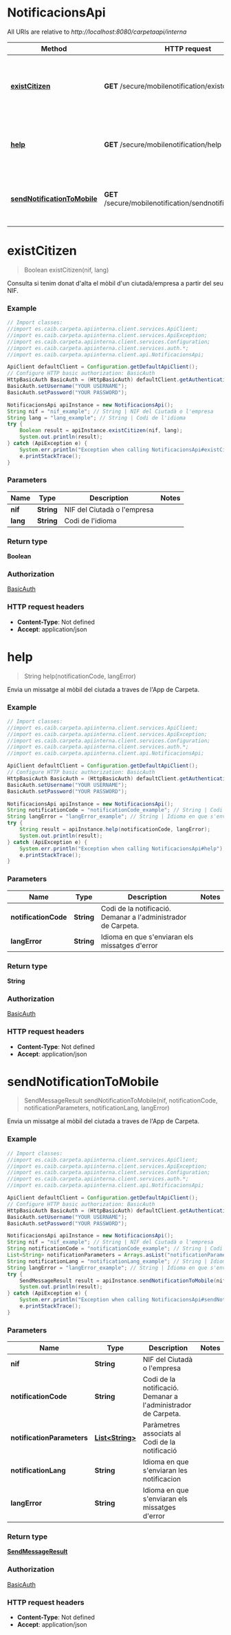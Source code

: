 # NotificacionsApi

All URIs are relative to *http://localhost:8080/carpetaapi/interna*

Method | HTTP request | Description
------------- | ------------- | -------------
[**existCitizen**](NotificacionsApi.md#existCitizen) | **GET** /secure/mobilenotification/existcitizen | Consulta si tenim donat d&#x27;alta el mòbil d&#x27;un ciutadà/empresa a partir del seu NIF.
[**help**](NotificacionsApi.md#help) | **GET** /secure/mobilenotification/help | Envia un missatge al mòbil del ciutada a traves de l&#x27;App de Carpeta.
[**sendNotificationToMobile**](NotificacionsApi.md#sendNotificationToMobile) | **GET** /secure/mobilenotification/sendnotificationtomobile | Envia un missatge al mòbil del ciutada a traves de l&#x27;App de Carpeta.

<a name="existCitizen"></a>
# **existCitizen**
> Boolean existCitizen(nif, lang)

Consulta si tenim donat d&#x27;alta el mòbil d&#x27;un ciutadà/empresa a partir del seu NIF.

### Example
```java
// Import classes:
//import es.caib.carpeta.apiinterna.client.services.ApiClient;
//import es.caib.carpeta.apiinterna.client.services.ApiException;
//import es.caib.carpeta.apiinterna.client.services.Configuration;
//import es.caib.carpeta.apiinterna.client.services.auth.*;
//import es.caib.carpeta.apiinterna.client.api.NotificacionsApi;

ApiClient defaultClient = Configuration.getDefaultApiClient();
// Configure HTTP basic authorization: BasicAuth
HttpBasicAuth BasicAuth = (HttpBasicAuth) defaultClient.getAuthentication("BasicAuth");
BasicAuth.setUsername("YOUR USERNAME");
BasicAuth.setPassword("YOUR PASSWORD");

NotificacionsApi apiInstance = new NotificacionsApi();
String nif = "nif_example"; // String | NIF del Ciutadà o l'empresa
String lang = "lang_example"; // String | Codi de l'idioma
try {
    Boolean result = apiInstance.existCitizen(nif, lang);
    System.out.println(result);
} catch (ApiException e) {
    System.err.println("Exception when calling NotificacionsApi#existCitizen");
    e.printStackTrace();
}
```

### Parameters

Name | Type | Description  | Notes
------------- | ------------- | ------------- | -------------
 **nif** | **String**| NIF del Ciutadà o l&#x27;empresa |
 **lang** | **String**| Codi de l&#x27;idioma |

### Return type

**Boolean**

### Authorization

[BasicAuth](../README.md#BasicAuth)

### HTTP request headers

 - **Content-Type**: Not defined
 - **Accept**: application/json

<a name="help"></a>
# **help**
> String help(notificationCode, langError)

Envia un missatge al mòbil del ciutada a traves de l&#x27;App de Carpeta.

### Example
```java
// Import classes:
//import es.caib.carpeta.apiinterna.client.services.ApiClient;
//import es.caib.carpeta.apiinterna.client.services.ApiException;
//import es.caib.carpeta.apiinterna.client.services.Configuration;
//import es.caib.carpeta.apiinterna.client.services.auth.*;
//import es.caib.carpeta.apiinterna.client.api.NotificacionsApi;

ApiClient defaultClient = Configuration.getDefaultApiClient();
// Configure HTTP basic authorization: BasicAuth
HttpBasicAuth BasicAuth = (HttpBasicAuth) defaultClient.getAuthentication("BasicAuth");
BasicAuth.setUsername("YOUR USERNAME");
BasicAuth.setPassword("YOUR PASSWORD");

NotificacionsApi apiInstance = new NotificacionsApi();
String notificationCode = "notificationCode_example"; // String | Codi de la notificació. Demanar a l'administrador de Carpeta.
String langError = "langError_example"; // String | Idioma en que s'enviaran els missatges d'error
try {
    String result = apiInstance.help(notificationCode, langError);
    System.out.println(result);
} catch (ApiException e) {
    System.err.println("Exception when calling NotificacionsApi#help");
    e.printStackTrace();
}
```

### Parameters

Name | Type | Description  | Notes
------------- | ------------- | ------------- | -------------
 **notificationCode** | **String**| Codi de la notificació. Demanar a l&#x27;administrador de Carpeta. |
 **langError** | **String**| Idioma en que s&#x27;enviaran els missatges d&#x27;error |

### Return type

**String**

### Authorization

[BasicAuth](../README.md#BasicAuth)

### HTTP request headers

 - **Content-Type**: Not defined
 - **Accept**: application/json

<a name="sendNotificationToMobile"></a>
# **sendNotificationToMobile**
> SendMessageResult sendNotificationToMobile(nif, notificationCode, notificationParameters, notificationLang, langError)

Envia un missatge al mòbil del ciutada a traves de l&#x27;App de Carpeta.

### Example
```java
// Import classes:
//import es.caib.carpeta.apiinterna.client.services.ApiClient;
//import es.caib.carpeta.apiinterna.client.services.ApiException;
//import es.caib.carpeta.apiinterna.client.services.Configuration;
//import es.caib.carpeta.apiinterna.client.services.auth.*;
//import es.caib.carpeta.apiinterna.client.api.NotificacionsApi;

ApiClient defaultClient = Configuration.getDefaultApiClient();
// Configure HTTP basic authorization: BasicAuth
HttpBasicAuth BasicAuth = (HttpBasicAuth) defaultClient.getAuthentication("BasicAuth");
BasicAuth.setUsername("YOUR USERNAME");
BasicAuth.setPassword("YOUR PASSWORD");

NotificacionsApi apiInstance = new NotificacionsApi();
String nif = "nif_example"; // String | NIF del Ciutadà o l'empresa
String notificationCode = "notificationCode_example"; // String | Codi de la notificació. Demanar a l'administrador de Carpeta.
List<String> notificationParameters = Arrays.asList("notificationParameters_example"); // List<String> | Paràmetres associats al Codi de la notificació
String notificationLang = "notificationLang_example"; // String | Idioma en que s'enviaran les notificacion
String langError = "langError_example"; // String | Idioma en que s'enviaran els missatges d'error
try {
    SendMessageResult result = apiInstance.sendNotificationToMobile(nif, notificationCode, notificationParameters, notificationLang, langError);
    System.out.println(result);
} catch (ApiException e) {
    System.err.println("Exception when calling NotificacionsApi#sendNotificationToMobile");
    e.printStackTrace();
}
```

### Parameters

Name | Type | Description  | Notes
------------- | ------------- | ------------- | -------------
 **nif** | **String**| NIF del Ciutadà o l&#x27;empresa |
 **notificationCode** | **String**| Codi de la notificació. Demanar a l&#x27;administrador de Carpeta. |
 **notificationParameters** | [**List&lt;String&gt;**](String.md)| Paràmetres associats al Codi de la notificació |
 **notificationLang** | **String**| Idioma en que s&#x27;enviaran les notificacion |
 **langError** | **String**| Idioma en que s&#x27;enviaran els missatges d&#x27;error |

### Return type

[**SendMessageResult**](SendMessageResult.md)

### Authorization

[BasicAuth](../README.md#BasicAuth)

### HTTP request headers

 - **Content-Type**: Not defined
 - **Accept**: application/json

